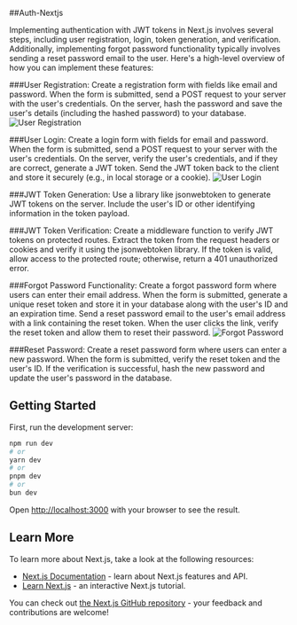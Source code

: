 ##Auth-Nextjs

Implementing authentication with JWT tokens in Next.js involves several steps, including user registration, login, token generation, and verification. Additionally, implementing forgot password functionality typically involves sending a reset password email to the user. Here's a high-level overview of how you can implement these features:

###User Registration:
Create a registration form with fields like email and password.
When the form is submitted, send a POST request to your server with the user's credentials.
On the server, hash the password and save the user's details (including the hashed password) to your database.
![User Registration](https://telegra.ph/file/8d5ceb36932a991e8f9f9.png)

###User Login:
Create a login form with fields for email and password.
When the form is submitted, send a POST request to your server with the user's credentials.
On the server, verify the user's credentials, and if they are correct, generate a JWT token.
Send the JWT token back to the client and store it securely (e.g., in local storage or a cookie).
![User Login](https://telegra.ph/file/462bb3b1ef210311f8694.png)

###JWT Token Generation:
Use a library like jsonwebtoken to generate JWT tokens on the server.
Include the user's ID or other identifying information in the token payload.

###JWT Token Verification:
Create a middleware function to verify JWT tokens on protected routes.
Extract the token from the request headers or cookies and verify it using the jsonwebtoken library.
If the token is valid, allow access to the protected route; otherwise, return a 401 unauthorized error.

###Forgot Password Functionality:
Create a forgot password form where users can enter their email address.
When the form is submitted, generate a unique reset token and store it in your database along with the user's ID and an expiration time.
Send a reset password email to the user's email address with a link containing the reset token.
When the user clicks the link, verify the reset token and allow them to reset their password.
![Forgot Password](https://telegra.ph/file/59337a83a055b52f8935a.png)

###Reset Password:
Create a reset password form where users can enter a new password.
When the form is submitted, verify the reset token and the user's ID.
If the verification is successful, hash the new password and update the user's password in the database.

## Getting Started

First, run the development server:

```bash
npm run dev
# or
yarn dev
# or
pnpm dev
# or
bun dev
```

Open [http://localhost:3000](http://localhost:3000) with your browser to see the result.


## Learn More

To learn more about Next.js, take a look at the following resources:

- [Next.js Documentation](https://nextjs.org/docs) - learn about Next.js features and API.
- [Learn Next.js](https://nextjs.org/learn) - an interactive Next.js tutorial.

You can check out [the Next.js GitHub repository](https://github.com/vercel/next.js/) - your feedback and contributions are welcome!

